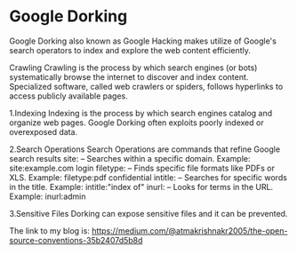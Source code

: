<h1>Google Dorking</h1>

Google Dorking also known as Google Hacking makes utilize of Google's search operators to index and explore the web content efficiently.

Crawling
Crawling is the process by which search engines (or bots) systematically browse the internet to discover and index content. Specialized software, called web crawlers or spiders, follows hyperlinks to access publicly available pages.

1.Indexing
Indexing is the process by which search engines catalog and organize web pages. Google Dorking often exploits poorly indexed or overexposed data.

2.Search Operations
Search Operations are commands that refine Google search results
site: – Searches within a specific domain.
Example: site:example.com login
filetype: – Finds specific file formats like PDFs or XLS.
Example: filetype:pdf confidential
intitle: – Searches for specific words in the title.
Example: intitle:"index of"
inurl: – Looks for terms in the URL.
Example: inurl:admin

3.Sensitive Files
Dorking can expose sensitive files and it can be prevented.

The link to my blog is: https://medium.com/@atmakrishnakr2005/the-open-source-conventions-35b2407d5b8d
